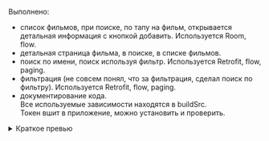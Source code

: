 Выполнено:
- список фильмов, при поиске, по тапу на фильм, открывается детальная информация с кнопкой добавить. Используется Room, flow.
- детальная страница фильма, в поиске, в списке фильмов.
- поиск по имени, поиск используя фильтр. Используется Retrofit, flow, paging.
- фильтрация (не совсем понял, что за фильтрация, сделал поиск по фильтру). Используется Retrofit, flow, paging.
- документирование кода.
</br>Все используемые зависимости находятся в buildSrc.
</br>Токен вшит в приложение, можно установить и проверить.
<details>
  <summary>Краткое превью</summary>


https://user-images.githubusercontent.com/29070360/221505820-d4d67b03-0bcd-4da3-b056-319af44a8605.mp4


</details>
